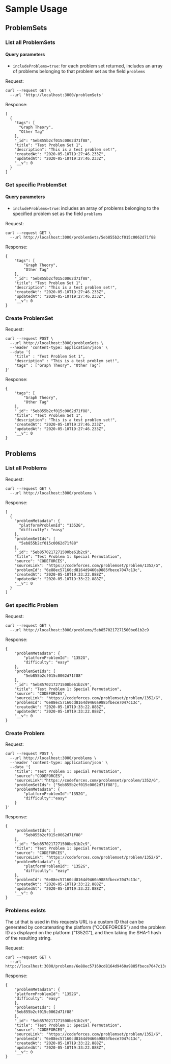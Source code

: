 # Sample Usage

## ProblemSets

### List all ProblemSets

#### Query parameters
* `includeProblems=true`: for each problem set returned, includes an array of problems belonging to that problem set as the field `problems`

Request:
```
curl --request GET \
  --url 'http://localhost:3000/problemSets'
```

Response:
```
[
  {
    "tags": [
      "Graph Theory",
      "Other Tag"
    ],
    "_id": "5eb855b2cf015c0062d71f88",
    "title": "Test Problem Set 1",
    "description": "This is a test problem set!",
    "createdAt": "2020-05-10T19:27:46.233Z",
    "updatedAt": "2020-05-10T19:27:46.233Z",
    "__v": 0
  }
]
```

### Get specific ProblemSet

#### Query parameters
* `includeProblems=true`: includes an array of problems belonging to the specified problem set as the field `problems`

Request:
```
curl --request GET \
  --url http://localhost:3000/problemSets/5eb855b2cf015c0062d71f88
```

Response:
```
{
    "tags": [
        "Graph Theory",
        "Other Tag"
    ],
    "_id": "5eb855b2cf015c0062d71f88",
    "title": "Test Problem Set 1",
    "description": "This is a test problem set!",
    "createdAt": "2020-05-10T19:27:46.233Z",
    "updatedAt": "2020-05-10T19:27:46.233Z",
    "__v": 0
}
```

### Create ProblemSet

Request:
```
curl --request POST \
  --url http://localhost:3000/problemSets \
  --header 'content-type: application/json' \
  --data '{
	"title" : "Test Problem Set 1",
	"description" : "This is a test problem set!",
	"tags" : ["Graph Theory", "Other Tag"]
}'
```

Response:
```
{
    "tags": [
        "Graph Theory",
        "Other Tag"
    ],
    "_id": "5eb855b2cf015c0062d71f88",
    "title": "Test Problem Set 1",
    "description": "This is a test problem set!",
    "createdAt": "2020-05-10T19:27:46.233Z",
    "updatedAt": "2020-05-10T19:27:46.233Z",
    "__v": 0
}
```

## Problems

### List all Problems

Request:
```
curl --request GET \
  --url http://localhost:3000/problems \
```

Response:
```
[
  {
    "problemMetadata": {
      "platformProblemId": "1352G",
      "difficulty": "easy"
    },
    "problemSetIds": [
      "5eb855b2cf015c0062d71f88"
    ],
    "_id": "5eb8570217271500be61b2c9",
    "title": "Test Problem 1: Special Permutation",
    "source": "CODEFORCES",
    "sourceLink": "https://codeforces.com/problemset/problem/1352/G",
    "problemId": "6e88ec57160cd8164d9460a9885fbece7047c13c",
    "createdAt": "2020-05-10T19:33:22.888Z",
    "updatedAt": "2020-05-10T19:33:22.888Z",
    "__v": 0
  }
]
```

### Get specific Problem

Request:
```
curl --request GET \
  --url http://localhost:3000/problems/5eb8570217271500be61b2c9
```

Response:
```
{
    "problemMetadata": {
        "platformProblemId": "1352G",
        "difficulty": "easy"
    },
    "problemSetIds": [
        "5eb855b2cf015c0062d71f88"
    ],
    "_id": "5eb8570217271500be61b2c9",
    "title": "Test Problem 1: Special Permutation",
    "source": "CODEFORCES",
    "sourceLink": "https://codeforces.com/problemset/problem/1352/G",
    "problemId": "6e88ec57160cd8164d9460a9885fbece7047c13c",
    "createdAt": "2020-05-10T19:33:22.888Z",
    "updatedAt": "2020-05-10T19:33:22.888Z",
    "__v": 0
}
```

### Create Problem

Request:
```
curl --request POST \
  --url http://localhost:3000/problems \
  --header 'content-type: application/json' \
  --data '{
	"title": "Test Problem 1: Special Permutation",
	"source":"CODEFORCES",
    "sourceLink":"https://codeforces.com/problemset/problem/1352/G",
	"problemSetIds": ["5eb855b2cf015c0062d71f88"],
	"problemMetadata": {
		"platformProblemId":"1352G",
		"difficulty":"easy"
	}
}'
```

Response:
```
{
    "problemSetIds": [
        "5eb855b2cf015c0062d71f88"
    ],
    "_id": "5eb8570217271500be61b2c9",
    "title": "Test Problem 1: Special Permutation",
    "source": "CODEFORCES",
    "sourceLink": "https://codeforces.com/problemset/problem/1352/G",
    "problemMetadata": {
        "platformProblemId": "1352G",
        "difficulty": "easy"
    },
    "problemId": "6e88ec57160cd8164d9460a9885fbece7047c13c",
    "createdAt": "2020-05-10T19:33:22.888Z",
    "updatedAt": "2020-05-10T19:33:22.888Z",
    "__v": 0
}
```

### Problems exists

The `id` that is used in this requests URL is a custom ID that can be generated by concatenating the platform ("CODEFORCES") and the problem ID as displayed on the platform ("1352G"), and then taking the SHA-1 hash of the resulting string.

Request:
```
curl --request GET \
  --url http://localhost:3000/problems/6e88ec57160cd8164d9460a9885fbece7047c13c/exists
```

Response:
```
{
    "problemMetadata": {
    "platformProblemId": "1352G",
    "difficulty": "easy"
    },
    "problemSetIds": [
    "5eb855b2cf015c0062d71f88"
    ],
    "_id": "5eb8570217271500be61b2c9",
    "title": "Test Problem 1: Special Permutation",
    "source": "CODEFORCES",
    "sourceLink": "https://codeforces.com/problemset/problem/1352/G",
    "problemId": "6e88ec57160cd8164d9460a9885fbece7047c13c",
    "createdAt": "2020-05-10T19:33:22.888Z",
    "updatedAt": "2020-05-10T19:33:22.888Z",
    "__v": 0
}
```
